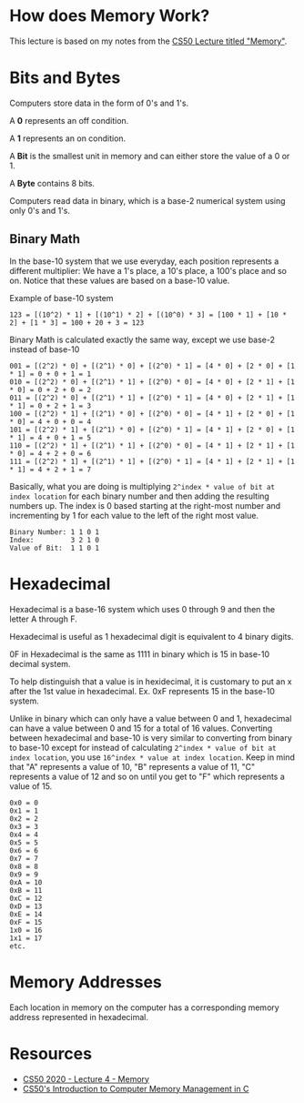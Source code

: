 # How does Memory Work?

This lecture is based on my notes from the [CS50 Lecture titled "Memory"](https://youtu.be/NKTfNv2T0FE).

# Bits and Bytes

Computers store data in the form of 0's and 1's.

A **0** represents an off condition.

A **1** represents an on condition.

A **Bit** is the smallest unit in memory and can either store the value of a 0 or 1.

A **Byte** contains 8 bits.

Computers read data in binary, which is a base-2 numerical system using only 0's and 1's.

## Binary Math

In the base-10 system that we use everyday, each position represents a different multiplier:
We have a 1's place, a 10's place, a 100's place and so on. Notice that these values are based on a base-10 value.

Example of base-10 system

```
123 = [(10^2) * 1] + [(10^1) * 2] + [(10^0) * 3] = [100 * 1] + [10 * 2] + [1 * 3] = 100 + 20 + 3 = 123
```

Binary Math is calculated exactly the same way, except we use base-2 instead of base-10

```
001 = [(2^2) * 0] + [(2^1) * 0] + [(2^0) * 1] = [4 * 0] + [2 * 0] + [1 * 1] = 0 + 0 + 1 = 1
010 = [(2^2) * 0] + [(2^1) * 1] + [(2^0) * 0] = [4 * 0] + [2 * 1] + [1 * 0] = 0 + 2 + 0 = 2
011 = [(2^2) * 0] + [(2^1) * 1] + [(2^0) * 1] = [4 * 0] + [2 * 1] + [1 * 1] = 0 + 2 + 1 = 3
100 = [(2^2) * 1] + [(2^1) * 0] + [(2^0) * 0] = [4 * 1] + [2 * 0] + [1 * 0] = 4 + 0 + 0 = 4
101 = [(2^2) * 1] + [(2^1) * 0] + [(2^0) * 1] = [4 * 1] + [2 * 0] + [1 * 1] = 4 + 0 + 1 = 5
110 = [(2^2) * 1] + [(2^1) * 1] + [(2^0) * 0] = [4 * 1] + [2 * 1] + [1 * 0] = 4 + 2 + 0 = 6
111 = [(2^2) * 1] + [(2^1) * 1] + [(2^0) * 1] = [4 * 1] + [2 * 1] + [1 * 1] = 4 + 2 + 1 = 7
```

Basically, what you are doing is multiplying `2^index * value of bit at index location` for each binary number and then adding the resulting numbers up. The index is 0 based starting at the right-most number and incrementing by 1 for each value to the left of the right most value.

```
Binary Number: 1 1 0 1
Index:         3 2 1 0
Value of Bit:  1 1 0 1
```

# Hexadecimal

Hexadecimal is a base-16 system which uses 0 through 9 and then the letter A through F.

Hexadecimal is useful as 1 hexadecimal digit is equivalent to 4 binary digits.

0F in Hexadecimal is the same as 1111 in binary which is 15 in base-10 decimal system.

To help distinguish that a value is in hexidecimal, it is customary to put an x after the 1st value in hexadecimal. Ex. 0xF represents 15 in the base-10 system.

Unlike in binary which can only have a value between 0 and 1, hexadecimal can have a value between 0 and 15 for a total of 16 values. Converting between hexadecimal and base-10 is very similar to converting from binary to base-10 except for instead of calculating `2^index * value of bit at index location`, you use `16^index * value at index location`. Keep in mind that "A" represents a value of 10, "B" represents a value of 11, "C" represents a value of 12 and so on until you get to "F" which represents a value of 15.

```
0x0 = 0
0x1 = 1
0x2 = 2
0x3 = 3
0x4 = 4
0x5 = 5
0x6 = 6
0x7 = 7
0x8 = 8
0x9 = 9
0xA = 10
0xB = 11
0xC = 12
0xD = 13
0xE = 14
0xF = 15
1x0 = 16
1x1 = 17
etc.
```

# Memory Addresses

Each location in memory on the computer has a corresponding memory address represented in hexadecimal.

# Resources

- [CS50 2020 - Lecture 4 - Memory](https://youtu.be/NKTfNv2T0FE)
- [CS50's Introduction to Computer Memory Management in C](https://sachin-bhutekar-cs.medium.com/cs50s-introduction-to-computer-memory-management-in-c-6cb2790bbe52)
